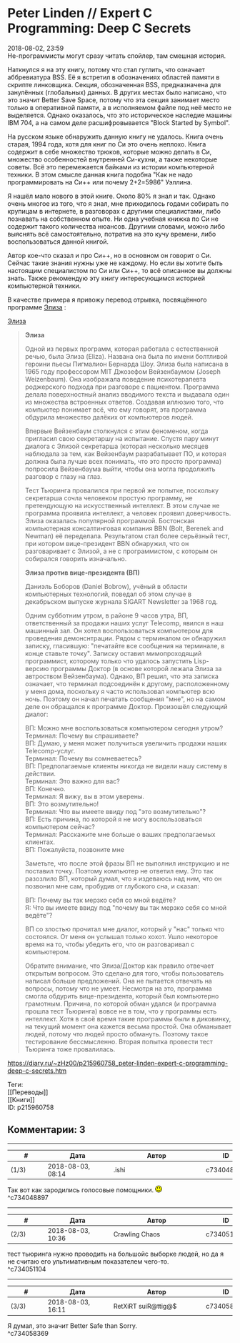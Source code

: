 Peter Linden // Expert C Programming: Deep C Secrets
====================================================

  
2018-08-02, 23:59  
 Не-программисты могут сразу читать спойлер, там смешная история.   
   
 Наткнулся я на эту книгу, потому что стал гуглить, что означает аббревиатура BSS. Её я встретил в обозначениях областей памяти в скрипте линковщика. Секция, обозначенная BSS, предназначена для занулённых (глобальных) данных. В других местах было написано, что это значит Better Save Space, потому что эта секция занимает место только в оперативной памяти, а в исполняемом файле под неё место не выделяется. Однако оказалось, что это историческое наследие машины IBM 704, а на самом деле расшифровывается "Block Started by Symbol".   
   
 На русском языке обнаружить данную книгу не удалось. Книга очень старая, 1994 года, хотя для книг по Си это очень неплохо. Книга содержит в себе множество трюков, которые можно делать в Си, множество особенностей внутренней Си-кухни, а также некоторые советы. Всё это перемежается байками из истории компьютерной техники. В этом смысле данная книга подобна "Как не надо программировать на Си++ или почему 2+2=5986" Уэллина.   
   
 Я нашёл мало нового в этой книге. Около 80% я знал и так. Однако очень многое из того, что я знал, мне приходилось годами собирать по крупицам в интернете, в разговорах с другими специалистами, либо познавать на собственном опыте. Ни одна учебная книжка по Си не содержит такого количества нюансов. Другими словами, можно либо выяснять всё самостоятельно, потратив на это кучу времени, либо воспользоваться данной книгой.   
   
 Автор кое-что сказал и про Си++, но в основном он говорит о Си. Сейчас такие знания нужны уже не каждому. Но если вы хотите быть настоящим специалистом по Си или Си++, то всё описанное вы должны знать. Также рекомендую эту книгу интересующимся историей компьютерной техники.   
   
 В качестве примера я привожу перевод отрывка, посвящённого программе  [Элиза](https://ru.wikipedia.org/wiki/%D0%AD%D0%BB%D0%B8%D0%B7%D0%B0_%28%D0%BF%D1%80%D0%BE%D0%B3%D1%80%D0%B0%D0%BC%D0%BC%D0%B0%29)  :   
   
  [Элиза](https://zHz00.diary.ru/p215960758.htm?index=1#linkmore215960758m1)    
>   **Элиза**    
>    
>  Одной из первых программ, которая работала с естественной речью, была Элиза (Eliza). Названа она была по имени болтливой героини пьесы Пигмалион Бернарда Шоу. Элиза была написана в 1965 году профессором MIT Джозефом Вейзенбаумом (Joseph Weizenbaum). Она изображала поведение психотерапевта роджерского подхода при разговоре с пациентом. Программа делала поверхностный анализ вводимого текста и выдавала один из множества встроенных ответов. Создавая иллюзию того, что компьютер понимает всё, что ему говорят, эта программа обдурила множество далёких от компьютеров людей.   
>    
>  Впервые Вейзенбаум столкнулся с этим феноменом, когда пригласил свою секретаршу на испытание. Спустя пару минут диалога с Элизой секретарша (которая несколько месяцев наблюдала за тем, как Вейзенбаум разрабатывает ПО, и которая должна была лучше всех понимать, что это просто программа) попросила Вейзенбаума выйти, чтобы она могла продолжить разговор с глазу на глаз.   
>    
>  Тест Тьюринга провалился при первой же попытке, поскольку секретарша сочла человеком простую программу, не претендующую на искусственный интеллект. В этом случае не программа проявила интеллект, а человек проявил доверчивость. Элиза оказалась популярной программой. Бостонская компьютерная консалтинговая компания BBN (Bolt, Berenek and Newman) её переделала. Результатом стал более серьёзный тест, при котором вице-президент BBN обнаружил, что он разговаривает с Элизой, а не с программистом, с которым он собирался говорить изначально.   
>    
>   **Элиза против вице-президента (ВП)**    
>    
>  Даниэль Боборов (Daniel Bobrow), учёный в области компьютерных технологий, поведал об этом случае в декабрьском выпуске журнала SIGART Newsletter за 1968 год.   
>    
>  Одним субботним утром, в районе 9 часов утра, ВП, ответственный за продажи наших услуг Telecomp, явился в наш машинный зал. Он хотел воспользоваться компьютером для проведения демонснтрации. Рядом с терминалом он обнаружил записку, гласившую: "печатайте все сообщения на терминале, в конце ставьте точку". Записку оставил мимопроходящий программист, которому только что удалось запустить Lisp-версию программы Доктор (в основе которой лежала Элиза за автроством Вейзенбаума). Однако, ВП решил, что эта записка означает, что терминал подсоединён к другому, расположенному у меня дома, поскольку я часто использовал компьютер всю ночь. Поэтому он начал печатать сообщения "мне", но на самом деле он обращался к программе Доктор. Произошёл следующий диалог:   
>    
>  ВП: Можно мне воспользоваться компьютером сегодня утром?   
>  Терминал: Почему вы спрашиваете?   
>  ВП: Думаю, у меня может получиться увеличить продажи наших Telecomp-услуг.   
>  Терминал: Почему вы сомневаетесь?   
>  ВП: Предполагаемые клиенты никогда не видели нашу систему в действии.   
>  Терминал: Это важно для вас?   
>  ВП: Конечно.   
>  Терминал: Я вижу, вы в этом уверены.   
>  ВП: Это возмутительно!   
>  Терминал: Что вы имеете ввиду под "это возмутительно"?   
>  ВП: Есть причина, по которой я не могу воспользоваться компьютером сейчас?   
>  Терминал: Расскажите мне больше о ваших предполагаемых клиентах.   
>  ВП: Пожалуйста, позвоните мне   
>    
>  Заметьте, что после этой фразы ВП не выполнил инструкцию и не поставил точку. Поэтому компьютер не ответил ему. Это так разозлило ВП, который думал, что я издеваюсь над ним, что он позвонил мне сам, пробудив от глубокого сна, и сказал:   
>    
>  ВП: Почему вы так мерзко себя со мной ведёте?   
>  Я: Что вы имеете ввиду под "почему вы так мерзко себя со мной ведёте"?   
>    
>  ВП со злостью прочитал мне диалог, который у "нас" только что состоялся. От меня он услышал только хохот. Ушло некоторое время на то, чтобы убедить его, что он разговаривал с компьютером.   
>    
>  Обратите внимание, что Элиза/Доктор как правило отвечает открытым вопросом. Это сделано для того, чтобы пользователь написал больше предложений. Она не пытается отвечать на вопросы, потому что не умеет. Несмотря на это, программа смогла обдурить вице-президента, который был компьютерно грамотным. Причина, по которой обман удался (и программа прошла тест Тьюринга) вовсе не в том, что у программы есть интеллект. Хотя в своё время такие программы были в диковинку, на текущий момент она кажется весьма простой. Она обманывает людей, потому что людей просто обмануть. Поэтому такое тестирование бессмысленно. Вторая попытка провести тест Тьюринга тоже провалилась. 

     
  
<https://diary.ru/~zHz00/p215960758_peter-linden-expert-c-programming-deep-c-secrets.htm>  
  
Теги:  
[[Переводы]]  
[[Книги]]  
ID: p215960758  


Комментарии: 3
--------------

  


---



|         #         |              Дата              |                     Автор                     |           ID           |
| --- | --- | --- | --- |
| (1/3) | 2018-08-03, 08:14 | .ishi | c734048897 |

  
 Так вот как зародились голосовые помощники. ![:)](pics/3.gif)   
 ^c734048897

---



|         #         |              Дата              |                     Автор                     |           ID           |
| --- | --- | --- | --- |
| (2/3) | 2018-08-03, 10:36 | Crawling Chaos | c734051104 |

  
 тест тьюринга нужно проводить на большойс выборке людей, но да я не считаю его ультимативным показателем чего-то.   
 ^c734051104

---



|         #         |              Дата              |                     Автор                     |           ID           |
| --- | --- | --- | --- |
| (3/3) | 2018-08-03, 16:11 | RetXiRT suiR@ttig@$ | c734058369 |

  
  Я думал, это значит Better Safe than Sorry.    
 ^c734058369